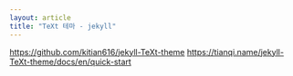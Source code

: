```yaml
---
layout: article
title: "TeXt 테마 - jekyll"
---
```

https://github.com/kitian616/jekyll-TeXt-theme
https://tianqi.name/jekyll-TeXt-theme/docs/en/quick-start